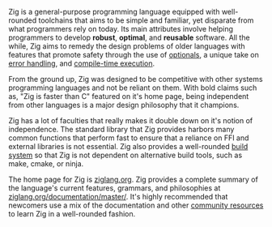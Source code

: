 Zig is a general-purpose programming language equipped with well-rounded toolchains that aims to be simple and familiar, yet disparate from what programmers rely on today. Its main attributes involve helping programmers to develop **robust**, **optimal**, and **reusable** software. All the while, Zig aims to remedy the design problems of older languages with features that promote safety through the use of [optionals][optionals], a unique take on [error handling][error-handling], and [compile-time execution][compile-time].

From the ground up, Zig was designed to be competitive with other systems programming languages and not be reliant on them. With bold claims such as, "Zig is faster than C" featured on it's home page, being independent from other languages is a major design philosophy that it champions.

Zig has a lot of faculties that really makes it double down on it's notion of independence. The standard library that Zig provides harbors many common functions that perform fast to ensure that a reliance on FFI and external libraries is not essential. Zig also provides a well-rounded [build system][build-system] so that Zig is not dependent on alternative build tools, such as make, cmake, or ninja.

The home page for Zig is [ziglang.org][ziglang.org]. Zig provides a complete summary of the language's current features, grammars, and philosophies at [ziglang.org/documentation/master/][ziglang.org/docs]. It's highly recommended that newcomers use a mix of the documentation and other [community resources][zig-community] to learn Zig in a well-rounded fashion.

[build-system]: https://ziglang.org/#Zig-Build-System
[compile-time]: https://ziglang.org/#Compile-time-reflection-and-compile-time-code-execution
[error-handling]: https://ziglang.org/#A-fresh-take-on-error-handling
[optionals]: https://ziglang.org/#Optional-type-instead-of-null-pointers
[ziglang.org]: https://ziglang.org/
[ziglang.org/docs]: https://ziglang.org/documentation/master/
[zig-community]: https://github.com/ziglang/zig/wiki/Community
